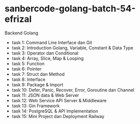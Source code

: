 # sanbercode-golang-batch-54-efrizal
Backend Golang
- task 1: Command Line Interface dan Git
- task 2: Introduction Golang, Variable, Constant & Data Type
- task 3: Operator dan Conditional
- task 4: Array, Slice, Map & Looping
- task 5: Function
- task 6: Pointer
- task 7: Struct dan Method
- task 8: Interface
- task 9: Package & Import
- task 10: Defer, Panic, Recover, Error, Goroutine dan Channel
- task 11: JSON data & Web Server
- task 12: Web Service API Server & Middleware
- task 13: Gin Framework
- task 14: PostgreSQL & API Implementation
- task 15: Mini Project dan Deployment Railway
